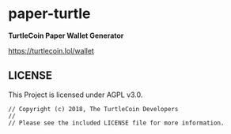 # paper-turtle

**TurtleCoin Paper Wallet Generator**

https://turtlecoin.lol/wallet

## LICENSE

This Project is licensed under AGPL v3.0.

```
// Copyright (c) 2018, The TurtleCoin Developers
//
// Please see the included LICENSE file for more information.
```
